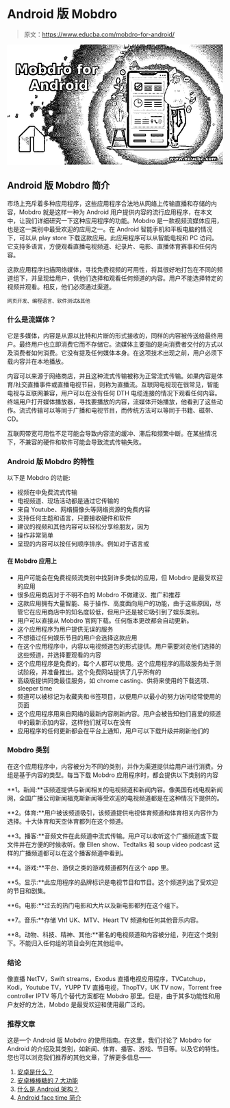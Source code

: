 # Android 版 Mobdro

> 原文：<https://www.educba.com/mobdro-for-android/>

![Mobdro for Android](img/f23dcccb3fae2b24e04ba8c39b6a31bf.png)



## Android 版 Mobdro 简介

市场上充斥着多种应用程序，这些应用程序合法地从网络上传输直播和存储的内容，Mobdro 就是这样一种为 Android 用户提供内容的流行应用程序，在本文中，让我们详细研究一下这种应用程序的功能。Mobdro 是一款视频流媒体应用，也是这一类别中最受欢迎的应用之一。在 Android 智能手机和平板电脑的情况下，可以从 play store 下载这款应用。此应用程序可以从智能电视和 PC 访问。它支持多语言，方便观看直播电视频道、纪录片、电影、直播体育赛事和任何内容。

这款应用程序扫描网络媒体，寻找免费视频的可用性，将其很好地打包在不同的频道组下，并呈现给用户，供他们选择和观看任何频道的内容。用户不能选择特定的视频并观看。相反，他们必须通过渠道。

<small>网页开发、编程语言、软件测试&其他</small>

### 什么是流媒体？

它是多媒体，内容是从源以比特和片断的形式接收的，同样的内容被传送给最终用户。最终用户也立即消费它而不存储它。流媒体主要指的是向消费者交付的方式以及消费者如何消费。它没有提及任何媒体本身。在这项技术出现之前，用户必须下载内容并在本地播放。

内容可以来源于网络商店，并且这种流式传输被称为正常流式传输。如果内容是体育/社交直播事件或直播电视节目，则称为直播流。互联网电视现在很常见，智能电视与互联网兼容，用户可以在没有任何 DTH 电缆连接的情况下观看任何内容。终端用户打开媒体播放器，寻找要播放的内容，流媒体开始播放，他看到了这些动作。流式传输可以等同于广播和电视节目，而传统方法可以等同于书籍、磁带、CD。

互联网带宽可用性不足可能会导致内容流的缓冲、滞后和频繁中断。在某些情况下，不兼容的硬件和软件可能会导致流式传输失败。

### Android 版 Mobdro 的特性

以下是 Mobdro 的功能:

*   视频在中免费流式传输
*   电视频道、现场活动都是通过它传输的
*   来自 Youtube、网络摄像头等网络资源的免费内容
*   支持任何主题和语言，只要接收硬件和软件
*   建议的视频和其他内容可以轻松分享给朋友，因为
*   操作非常简单
*   呈现的内容可以按任何顺序排序。例如对于语言或

#### 在 Mobdro 应用上

*   用户可能会在免费视频流类别中找到许多类似的应用，但 Mobdro 是最受欢迎的应用
*   很多应用商店对于不明不白的 Mobdro 不做建议、推广和推荐
*   这款应用拥有大量智能、易于操作、高度面向用户的功能，由于这些原因，尽管它在应用商店中的知名度较低，但用户还是被它吸引到了娱乐类别。
*   用户可以直接从 Mobdro 官网下载。任何版本更改都会自动更新。
*   这个应用程序为用户提供无误的服务
*   不想错过任何娱乐节目的用户会选择这款应用
*   在这个应用程序中，内容以电视频道包的形式提供。用户需要浏览他们选择的这些频道，并选择要观看的内容
*   这个应用程序是免费的，每个人都可以使用。这个应用程序的高级服务处于测试阶段，并准备推出。这个免费网站提供了几乎所有的
*   高级版提供同类最佳服务，如 chrome casting、供将来使用的下载选项、sleeper time
*   频道可以被标记为收藏夹和书签项目，以便用户以最小的努力访问经常使用的页面
*   这个应用程序用来自网络的最新内容刷新内容。用户会被告知他们喜爱的频道中的最新添加内容，这样他们就可以在没有
*   应用程序的任何更新都会在平台上通知，用户可以下载升级并刷新他们的

### Mobdro 类别

在这个应用程序中，内容被分为不同的类别，并作为渠道提供给用户进行消费。分组是基于内容的类型。每当下载 Mobdro 应用程序时，都会提供以下类别的内容

**1。新闻:**该频道提供与新闻相关的电视频道和新闻内容。像美国有线电视新闻网，全国广播公司新闻福克斯新闻等受欢迎的电视频道都是在这种情况下提供的。

**2。体育:**用户被该频道吸引，该频道提供电视体育频道和体育相关内容作为选择。十大体育和天空体育都列在这个频道。

**3。播客:**音频文件在此频道中流式传输。用户可以收听这个广播频道或下载文件并在方便的时候收听。像 Ellen show、Tedtalks 和 soup video podcast 这样的广播频道都可以在这个播客频道中看到。

**4。游戏:**平台、游侠之类的游戏频道都列在这个 app 里。

**5。显示:**此应用程序的品牌标识是电视节目和节目。这个频道列出了受欢迎的节目和剧集。

**6。电影:**过去的热门电影和大片以及新电影都列在这个组下。

**7。音乐:**存储 Vh1 UK、MTV、Heart TV 频道和任何其他音乐内容。

**8。动物、科技、精神、其他:**著名的电视频道和内容被分组，列在这个类别下。不能归入任何组的项目会列在其他组中。

### 结论

像直播 NetTV，Swift streams，Exodus 直播电视应用程序，TVCatchup，Kodi，Youtube TV，YUPP TV 直播电视，ThopTV，UK TV now，Torrent free controller IPTV 等几个替代方案都在 Mobdro 那里。但是，由于其多功能性和用户友好的方法，Mobdo 是最受欢迎和使用最广泛的。

### 推荐文章

这是一个 Android 版 Mobdro 的使用指南。在这里，我们讨论了 Mobdro for Android 的介绍及其类别，如新闻、体育、播客、游戏、节目等。以及它的特性。您也可以浏览我们推荐的其他文章，了解更多信息——

1.  [安卓是什么？](https://www.educba.com/what-is-android/)
2.  [安卓棒棒糖的 7 大功能](https://www.educba.com/android-lollipop/)
3.  [什么是 Android 架构？](https://www.educba.com/android-architecture/)
4.  [Android face time 简介](https://www.educba.com/facetime-for-android/)





